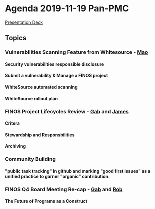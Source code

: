 # Agenda 2019-11-19 Pan-PMC

[Presentation Deck](https://docs.google.com/presentation/d/1BMyCWVGzYnqyQ9HPJ51yKS5DP4RNZ09osxq1Gu2x70s/edit#slide=id.g622c00a7c8_0_77) 

## Topics

### Vulnerabilities Scanning Feature from Whitesource - [Mao](https://github.com/maoo)
#### Security vulnerabilities responsible disclosure
#### Submit a vulnerability & Manage a FINOS project
#### WhiteSource automated scanning
#### WhiteSource rollout plan

### FINOS Project Lifecycles Review - [Gab](https://github.com/mindthegab) and [James](https://github.com/mcleo-d)
#### Critera
#### Stewardship and Responsbilities
#### Archiving

### Community Building
#### "public task tracking" in github and marking "good first issues" as a unified practice to garner "organic" contribution.


### FINOS Q4 Board Meeting Re-cap - [Gab](https://github.com/mindthegab) and [Rob](https://github.com/brooklynrob)
#### The Future of Programs as a Construct
